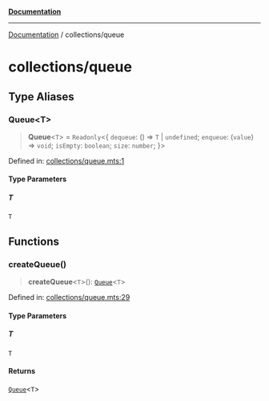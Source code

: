 [**Documentation**](../README.md)

---

[Documentation](../README.md) / collections/queue

# collections/queue

## Type Aliases

### Queue\<T\>

> **Queue**\<`T`\> = `Readonly`\<\{ `dequeue`: () => `T` \| `undefined`; `enqueue`: (`value`) => `void`; `isEmpty`: `boolean`; `size`: `number`; \}\>

Defined in: [collections/queue.mts:1](https://github.com/noshiro-pf/ts-verified/blob/main/src/collections/queue.mts#L1)

#### Type Parameters

##### T

`T`

## Functions

### createQueue()

> **createQueue**\<`T`\>(): [`Queue`](#queue)\<`T`\>

Defined in: [collections/queue.mts:29](https://github.com/noshiro-pf/ts-verified/blob/main/src/collections/queue.mts#L29)

#### Type Parameters

##### T

`T`

#### Returns

[`Queue`](#queue)\<`T`\>
